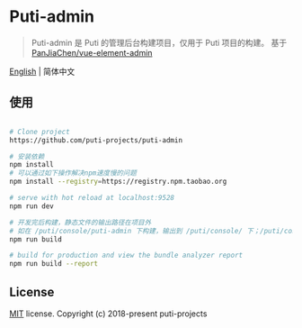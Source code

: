 # Puti-admin

> Puti-admin 是 Puti 的管理后台构建项目，仅用于 Puti 项目的构建。
> 基于 [PanJiaChen/vue-element-admin](https://github.com/PanJiaChen/vue-element-admin)

[English](./README.md) | 简体中文

## 使用

``` bash

# Clone project
https://github.com/puti-projects/puti-admin

# 安装依赖
npm install
# 可以通过如下操作解决npm速度慢的问题
npm install --registry=https://registry.npm.taobao.org

# serve with hot reload at localhost:9528
npm run dev

# 开发完后构建，静态文件的输出路径在项目外
# 如在 /puti/console/puti-admin 下构建，输出到 /puti/console/ 下；/puti/console/ 为 Puti 的后台默认入口
npm run build

# build for production and view the bundle analyzer report
npm run build --report
```

## License
[MIT](https://github.com/puti-projects/puti-admin/blob/master/LICENSE) license.
Copyright (c) 2018-present puti-projects


